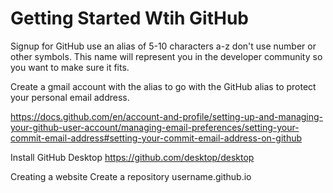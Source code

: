 # Getting Started Wtih GitHub

Signup for GitHub use an alias of 5-10 characters a-z don't use number or other symbols. This name will represent you in the developer community so you want to make sure it fits.

Create a gmail account with the alias to go with the GitHub alias to protect your personal email address.

https://docs.github.com/en/account-and-profile/setting-up-and-managing-your-github-user-account/managing-email-preferences/setting-your-commit-email-address#setting-your-commit-email-address-on-github


Install GitHub Desktop
https://github.com/desktop/desktop


Creating a website
Create a repository username.github.io
